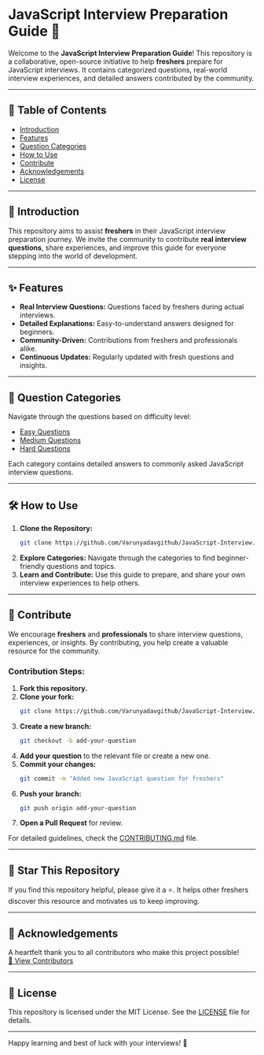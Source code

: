 # JavaScript Interview Preparation Guide 🎯

Welcome to the **JavaScript Interview Preparation Guide**! This repository is a collaborative, open-source initiative to help **freshers** prepare for JavaScript interviews. It contains categorized questions, real-world interview experiences, and detailed answers contributed by the community.

---

## 📖 Table of Contents

- [Introduction](#introduction)
- [Features](#features)
- [Question Categories](#question-categories)
- [How to Use](#how-to-use)
- [Contribute](#contribute)
- [Acknowledgements](#acknowledgements)
- [License](#license)

---

## 🔰 Introduction

This repository aims to assist **freshers** in their JavaScript interview preparation journey. We invite the community to contribute **real interview questions**, share experiences, and improve this guide for everyone stepping into the world of development.

---

## ✨ Features

- **Real Interview Questions:** Questions faced by freshers during actual interviews.
- **Detailed Explanations:** Easy-to-understand answers designed for beginners.
- **Community-Driven:** Contributions from freshers and professionals alike.
- **Continuous Updates:** Regularly updated with fresh questions and insights.

---

## 📂 Question Categories

Navigate through the questions based on difficulty level:

- [Easy Questions](./Easy/README.md)
- [Medium Questions](./Medium/README.md)
- [Hard Questions](./Hard/README.md)

Each category contains detailed answers to commonly asked JavaScript interview questions.

---

## 🛠️ How to Use

1. **Clone the Repository:**
   ```bash
   git clone https://github.com/Varunyadavgithub/JavaScript-Interview.git
   ```
2. **Explore Categories:** Navigate through the categories to find beginner-friendly questions and topics.
3. **Learn and Contribute:** Use this guide to prepare, and share your own interview experiences to help others.

---

## 🤝 Contribute

We encourage **freshers** and **professionals** to share interview questions, experiences, or insights. By contributing, you help create a valuable resource for the community.

### Contribution Steps:

1. **Fork this repository.**
2. **Clone your fork:**
   ```bash
   git clone https://github.com/Varunyadavgithub/JavaScript-Interview.git
   ```
3. **Create a new branch:**
   ```bash
   git checkout -b add-your-question
   ```
4. **Add your question** to the relevant file or create a new one.
5. **Commit your changes:**
   ```bash
   git commit -m "Added new JavaScript question for freshers"
   ```
6. **Push your branch:**
   ```bash
   git push origin add-your-question
   ```
7. **Open a Pull Request** for review.

For detailed guidelines, check the [CONTRIBUTING.md](./CONTRIBUTING.md) file.

---

## 🌟 Star This Repository

If you find this repository helpful, please give it a ⭐. It helps other freshers discover this resource and motivates us to keep improving.

---

## 🙏 Acknowledgements

A heartfelt thank you to all contributors who make this project possible!  
[📂 View Contributors](./CONTRIBUTORS.md)

---

## 📜 License

This repository is licensed under the MIT License. See the [LICENSE](./LICENSE) file for details.

---

Happy learning and best of luck with your interviews! 🚀